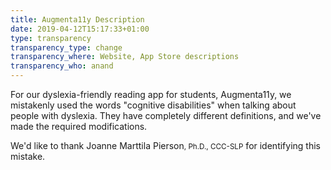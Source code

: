 ```yaml
---
title: Augmenta11y Description
date: 2019-04-12T15:17:33+01:00
type: transparency
transparency_type: change
transparency_where: Website, App Store descriptions
transparency_who: anand
---
```


For our dyslexia-friendly reading app for students, Augmenta11y, we mistakenly used the words "cognitive disabilities" when talking about people with dyslexia. They have completely different definitions, and we've made the required modifications.

<!--more-->

We'd like to thank Joanne Marttila Pierson<small>, Ph.D., CCC-SLP</small> for identifying this mistake.
